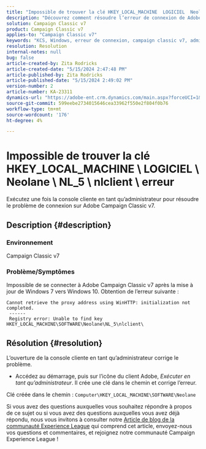 ```yaml
---
title: "Impossible de trouver la clé HKEY_LOCAL_MACHINE  LOGICIEL  Neolane  NL_5  nlclient  erreur"
description: "Découvrez comment résoudre l’erreur de connexion de Adobe Campaign Classic v7 après la mise à jour de Windows 7 vers Windows 10."
solution: Campaign Classic v7
product: Campaign Classic v7
applies-to: "Campaign Classic v7"
keywords: "KCS, Windows, erreur de connexion, campaign classic v7, admin"
resolution: Resolution
internal-notes: null
bug: false
article-created-by: Zita Rodricks
article-created-date: "5/15/2024 2:47:48 PM"
article-published-by: Zita Rodricks
article-published-date: "5/15/2024 2:49:02 PM"
version-number: 2
article-number: KA-23311
dynamics-url: "https://adobe-ent.crm.dynamics.com/main.aspx?forceUCI=1&pagetype=entityrecord&etn=knowledgearticle&id=69400612-ca12-ef11-9f89-6045bd0298d4"
source-git-commit: 599eebe2734015646cea33962f550e2f804f0b76
workflow-type: tm+mt
source-wordcount: '176'
ht-degree: 4%

---
```


# Impossible de trouver la clé HKEY_LOCAL_MACHINE \ LOGICIEL \ Neolane \ NL_5 \ nlclient \ erreur


Exécutez une fois la console cliente en tant qu’administrateur pour résoudre le problème de connexion sur Adobe Campaign Classic v7.

## Description {#description}


### Environnement

Campaign Classic v7



### Problème/Symptômes

Impossible de se connecter à Adobe Campaign Classic v7 après la mise à jour de Windows 7 vers Windows 10. Obtention de l’erreur suivante :


```
Cannot retrieve the proxy address using WinHTTP: initialization not completed.
 ------
 Registry error: Unable to find key HKEY_LOCAL_MACHINE\SOFTWARE\Neolane\NL_5\nlclient\
```



## Résolution {#resolution}


L’ouverture de la console cliente en tant qu’administrateur corrige le problème.

- Accédez au démarrage, puis sur l’icône du client Adobe, *Exécuter en tant qu’administrateur*. Il crée une clé dans le chemin et corrige l’erreur.


Clé créée dans le chemin : `Computer\HKEY_LOCAL_MACHINE\SOFTWARE\Neolane`





Si vous avez des questions auxquelles vous souhaitez répondre à propos de ce sujet ou si vous avez des questions auxquelles vous avez déjà répondu, nous vous invitons à consulter notre [Article de blog de la communauté Experience League](https://experienceleaguecommunities.adobe.com/t5/adobe-campaign-classic-blogs/introducing-top-kcs-articles-curated-for-your-troubleshooting/bc-p/672426#M132 "Suivez le lien.") qui comprend cet article, envoyez-nous vos questions et commentaires, et rejoignez notre communauté Campaign Experience League !
